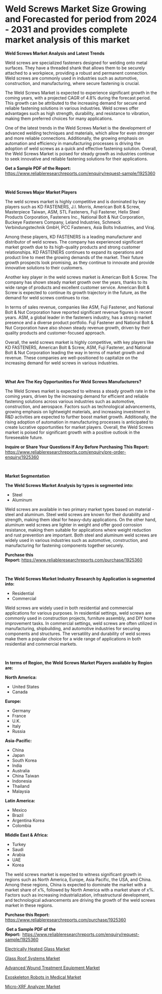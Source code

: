 <p><h1>Weld Screws Market Size Growing and Forecasted for period from 2024 - 2031 and provides complete market analysis of this market</h1></p><p><strong>Weld Screws Market Analysis and Latest Trends</strong></p>
<p><p>Weld screws are specialized fasteners designed for welding onto metal surfaces. They have a threaded shank that allows them to be securely attached to a workpiece, providing a robust and permanent connection. Weld screws are commonly used in industries such as automotive, construction, and manufacturing, where secure fastening is crucial.</p><p>The Weld Screws Market is expected to experience significant growth in the coming years, with a projected CAGR of 4.8% during the forecast period. This growth can be attributed to the increasing demand for secure and reliable fastening solutions in various industries. Weld screws offer advantages such as high strength, durability, and resistance to vibration, making them preferred choices for many applications.</p><p>One of the latest trends in the Weld Screws Market is the development of advanced welding techniques and materials, which allow for even stronger and more reliable connections. Additionally, the growing emphasis on automation and efficiency in manufacturing processes is driving the adoption of weld screws as a quick and effective fastening solution. Overall, the Weld Screws Market is poised for steady growth as industries continue to seek innovative and reliable fastening solutions for their applications.</p></p>
<p><strong>Get a Sample PDF of the Report:&nbsp;</strong> <a href="https://www.reliableresearchreports.com/enquiry/request-sample/1925360">https://www.reliableresearchreports.com/enquiry/request-sample/1925360</a></p>
<p>&nbsp;</p>
<p><strong>Weld Screws Major Market Players</strong></p>
<p><p>The weld screws market is highly competitive and is dominated by key players such as KD FASTENERS, J.I. Morris, American Bolt & Screw, Masterpiece Taiwan, ASM, STL Fasteners, Fuji Fastener, Helix Steel Products Corporation, Fasteners Inc., National Bolt & Nut Corporation, Buckeye Fasteners Company, Leland Industries, Schmeck Verbindungstechnik GmbH, PCC Fasteners, Asia Bolts Industries, and Viraj.</p><p>Among these players, KD FASTENERS is a leading manufacturer and distributor of weld screws. The company has experienced significant market growth due to its high-quality products and strong customer relationships. KD FASTENERS continues to expand its operations and product line to meet the growing demands of the market. Their future growth prospects look promising, as they continue to innovate and provide innovative solutions to their customers.</p><p>Another key player in the weld screws market is American Bolt & Screw. The company has shown steady market growth over the years, thanks to its wide range of products and excellent customer service. American Bolt & Screw is expected to continue its growth trajectory in the future, as the demand for weld screws continues to rise.</p><p>In terms of sales revenue, companies like ASM, Fuji Fastener, and National Bolt & Nut Corporation have reported significant revenue figures in recent years. ASM, a global leader in the fasteners industry, has a strong market presence and a diverse product portfolio. Fuji Fastener and National Bolt & Nut Corporation have also shown steady revenue growth, driven by their quality products and customer-focused approach.</p><p>Overall, the weld screws market is highly competitive, with key players like KD FASTENERS, American Bolt & Screw, ASM, Fuji Fastener, and National Bolt & Nut Corporation leading the way in terms of market growth and revenue. These companies are well-positioned to capitalize on the increasing demand for weld screws in various industries.</p></p>
<p>&nbsp;</p>
<p><strong>What Are The Key Opportunities For Weld Screws Manufacturers?</strong></p>
<p><p>The Weld Screws market is expected to witness a steady growth rate in the coming years, driven by the increasing demand for efficient and reliable fastening solutions across various industries such as automotive, construction, and aerospace. Factors such as technological advancements, growing emphasis on lightweight materials, and increasing investment in R&D activities are expected to further boost market growth. Additionally, the rising adoption of automation in manufacturing processes is anticipated to create lucrative opportunities for market players. Overall, the Weld Screws market is poised for significant growth with a positive outlook in the foreseeable future.</p></p>
<p><strong>Inquire or Share Your Questions If Any Before Purchasing This Report:</strong> <a href="https://www.reliableresearchreports.com/enquiry/pre-order-enquiry/1925360">https://www.reliableresearchreports.com/enquiry/pre-order-enquiry/1925360</a></p>
<p>&nbsp;</p>
<p><strong>Market Segmentation</strong></p>
<p><strong>The Weld Screws Market Analysis by types is segmented into:</strong></p>
<p><ul><li>Steel</li><li>Aluminum</li></ul></p>
<p><p>Weld screws are available in two primary market types based on material - steel and aluminum. Steel weld screws are known for their durability and strength, making them ideal for heavy-duty applications. On the other hand, aluminum weld screws are lighter in weight and offer good corrosion resistance, making them suitable for applications where weight reduction and rust prevention are important. Both steel and aluminum weld screws are widely used in various industries such as automotive, construction, and manufacturing for fastening components together securely.</p></p>
<p><strong>Purchase this Report:&nbsp;</strong><a href="https://www.reliableresearchreports.com/purchase/1925360">https://www.reliableresearchreports.com/purchase/1925360</a></p>
<p>&nbsp;</p>
<p><strong>The Weld Screws Market Industry Research by Application is segmented into:</strong></p>
<p><ul><li>Residential</li><li>Commercial</li></ul></p>
<p><p>Weld screws are widely used in both residential and commercial applications for various purposes. In residential settings, weld screws are commonly used in construction projects, furniture assembly, and DIY home improvement tasks. In commercial settings, weld screws are often utilized in manufacturing, shipbuilding, and automotive industries for securing components and structures. The versatility and durability of weld screws make them a popular choice for a wide range of applications in both residential and commercial markets.</p></p>
<p>&nbsp;</p>
<p><strong>In terms of Region, the Weld Screws Market Players available by Region are:</strong></p>
<p>
    <p> <strong> North America: </strong>
        <ul>
            <li>United States</li>
            <li>Canada</li>
        </ul>
        </p> 
    <p> <strong> Europe: </strong>
        <ul>
            <li>Germany</li>
            <li>France</li>
            <li>U.K.</li>
            <li>Italy</li>
            <li>Russia</li>
        </ul>
        </p> 
    <p> <strong> Asia-Pacific: </strong>
        <ul>
            <li>China</li>
            <li>Japan</li>
            <li>South Korea</li>
            <li>India</li>
            <li>Australia</li>
            <li>China Taiwan</li>
            <li>Indonesia</li>
            <li>Thailand</li>
            <li>Malaysia</li>
        </ul>
        </p> 
    <p> <strong> Latin America: </strong>
        <ul>
            <li>Mexico</li>
            <li>Brazil</li>
            <li>Argentina Korea</li>
            <li>Colombia</li>
        </ul>
        </p> 
    <p> <strong> Middle East & Africa: </strong>
        <ul>
            <li>Turkey</li>
            <li>Saudi</li>
            <li>Arabia</li>
            <li>UAE</li>
            <li>Korea</li>
        </ul>
    </p>
    </p>
<p><p>The weld screws market is expected to witness significant growth in regions such as North America, Europe, Asia Pacific, the USA, and China. Among these regions, China is expected to dominate the market with a market share of x%, followed by North America with a market share of x%. Factors such as increasing industrialization, infrastructural development, and technological advancements are driving the growth of the weld screws market in these regions.</p></p>
<p><strong>Purchase this Report: </strong><a href="https://www.reliableresearchreports.com/purchase/1925360">https://www.reliableresearchreports.com/purchase/1925360</a></p>
<p>&nbsp;<strong>Get a Sample PDF of the Report:&nbsp;&nbsp;</strong><a href="https://www.reliableresearchreports.com/enquiry/request-sample/1925360">https://www.reliableresearchreports.com/enquiry/request-sample/1925360</a></p>
<p><strong></strong></p>
<p><p><a href="https://view.publitas.com/reportprime-1/electrically-heated-glass-market-challenges-opportunities-and-growth-drivers-and-major-market-players-forecasted-for-period-from-2024-2031/">Electrically Heated Glass Market</a></p><p><a href="https://view.publitas.com/reportprime-1/glass-roof-systems-market-size-market-share-and-global-market-analysis-report-2024-2031/">Glass Roof Systems Market</a></p><p><a href="https://github.com/jsmusil/Market-Research-Report-List-2/blob/main/advanced-wound-treatment-equipment-market.md">Advanced Wound Treatment Equipment Market</a></p><p><a href="https://spotless-saver-8fd.notion.site/Exoskeleton-Robots-in-Medical-Market-Research-Report-Forecasted-for-Period-from-2024-2031-by-Mark-4f16a4386e594e5690b53179cb0d9cd1">Exoskeleton Robots in Medical Market</a></p><p><a href="https://cautious-neon-760.notion.site/Micro-XRF-Analyzer-Market-Size-Market-Share-and-Global-Market-Analysis-Report-2024-2031-6b08631130624350981e95df4a156fd2">Micro-XRF Analyzer Market</a></p></p>